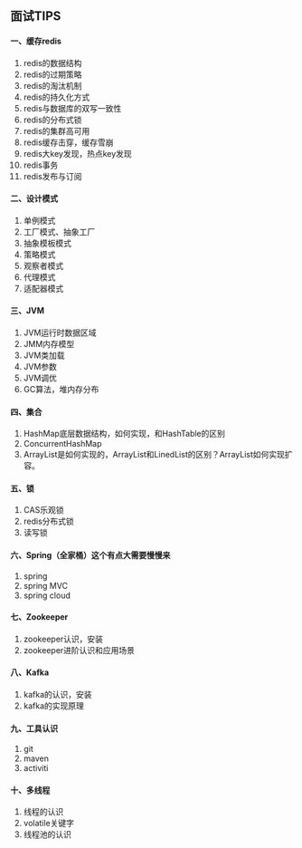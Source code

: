 ## 面试TIPS

#### 一、缓存redis

1. redis的数据结构
2. redis的过期策略
3. redis的淘汰机制
4. redis的持久化方式
5. redis与数据库的双写一致性
6. redis的分布式锁
7. redis的集群高可用
8. redis缓存击穿，缓存雪崩
9. redis大key发现，热点key发现
10. redis事务
11. redis发布与订阅

#### 二、设计模式

1. 单例模式
2. 工厂模式、抽象工厂
3. 抽象模板模式
4. 策略模式
5. 观察者模式
6. 代理模式
7. 适配器模式

#### 三、JVM

1. JVM运行时数据区域
2. JMM内存模型
3. JVM类加载
4. JVM参数
5. JVM调优
6. GC算法，堆内存分布

#### 四、集合

1. HashMap底层数据结构，如何实现，和HashTable的区别
2. ConcurrentHashMap
3. ArrayList是如何实现的，ArrayList和LinedList的区别？ArrayList如何实现扩容。

#### 五、锁

1. CAS乐观锁
2. redis分布式锁
3. 读写锁

#### 六、Spring（全家桶）这个有点大需要慢慢来

1. spring
2. spring MVC
3. spring cloud

#### 七、Zookeeper

1. zookeeper认识，安装
2. zookeeper进阶认识和应用场景

#### 八、Kafka

1. kafka的认识，安装
2. kafka的实现原理

#### 九、工具认识

1. git
2. maven
3. activiti

#### 十、多线程

1. 线程的认识
2. volatile关键字
3. 线程池的认识